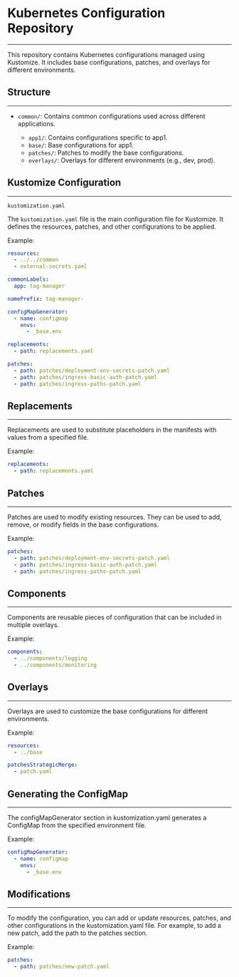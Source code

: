 # Kubernetes Configuration Repository

---
This repository contains Kubernetes configurations managed using Kustomize. It includes base configurations, patches, and overlays for different environments.  

## Structure

---
* `common/`: Contains common configurations used across different applications.

  * `app1/`: Contains configurations specific to app1.
  * `base/`: Base configurations for app1.
  * `patches/`: Patches to modify the base configurations.
  * `overlays/`: Overlays for different environments (e.g., dev, prod).

## Kustomize Configuration

---
`kustomization.yaml`

The `kustomization.yaml` file is the main configuration file for Kustomize. It defines the resources, patches, and other configurations to be applied.  

Example:
```yaml
resources:
  - ../../common
  - external-secrets.yaml

commonLabels:
  app: tag-manager

namePrefix: tag-manager-

configMapGenerator:
  - name: configmap
    envs:
      - _base.env

replacements:
  - path: replacements.yaml

patches:
  - path: patches/deployment-env-secrets-patch.yaml
  - path: patches/ingress-basic-auth-patch.yaml
  - path: patches/ingress-paths-patch.yaml
```

## Replacements

---
Replacements are used to substitute placeholders in the manifests with values from a specified file.  

Example:
```yaml
replacements:
  - path: replacements.yaml
```

## Patches

---
Patches are used to modify existing resources. They can be used to add, remove, or modify fields in the base configurations.  

Example:
```yaml
patches:
  - path: patches/deployment-env-secrets-patch.yaml
  - path: patches/ingress-basic-auth-patch.yaml
  - path: patches/ingress-paths-patch.yaml
```

## Components

---
Components are reusable pieces of configuration that can be included in multiple overlays.  

Example:
```yaml
components:
  - ../components/logging
  - ../components/monitoring
```

## Overlays

---
Overlays are used to customize the base configurations for different environments.  

Example:
```yaml
resources:
  - ../base

patchesStrategicMerge:
  - patch.yaml
```

## Generating the ConfigMap

---
The configMapGenerator section in kustomization.yaml generates a ConfigMap from the specified environment file.  

Example:
```yaml
configMapGenerator:
  - name: configmap
    envs:
      - _base.env
```

## Modifications

---
To modify the configuration, you can add or update resources, patches, and other configurations in the kustomization.yaml file. For example, to add a new patch, add the path to the patches section.

Example:
```yaml
patches:
  - path: patches/new-patch.yaml
```
